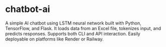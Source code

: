 # chatbot-ai
A simple AI chatbot using LSTM neural network built with Python, TensorFlow, and Flask. It loads data from an Excel file, tokenizes input, and predicts responses. Supports both CLI and API interaction. Easily deployable on platforms like Render or Railway.
